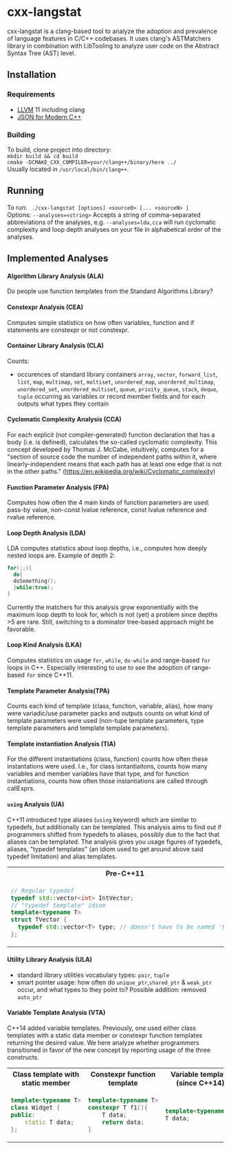 # cxx-langstat

cxx-langstat is a clang-based tool to analyze the adoption and prevalence of language features in C/C++ codebases.
It uses clang's ASTMatchers library in combination with LibTooling to analyze user code on the Abstract Syntax Tree (AST) level.

## Installation
### Requirements
- [LLVM](http://llvm.org) 11 including clang
- [JSON for Modern C++](https://github.com/nlohmann/json)
### Building
To build, clone project into directory:  
`mkdir build && cd build`  
`cmake -DCMAKE_CXX_COMPILER=your/clang++/binary/here ../`  
Usually located in `/usr/local/bin/clang++`.   

## Running
To run:  ` ./cxx-langstat [options] <source0> [... <sourceN> ]`  
Options:  `--analyses=<string>` Accepts a string of comma-separated abbreviations of the analyses, e.g. `--analyses=lda,cca` will run cyclomatic complexity and loop depth analyses on your file in alphabetical order of the analyses.


## Implemented Analyses
#### Algorithm Library Analysis (ALA)
Do people use function templates from the Standard Algorithms Library?
#### Constexpr Analysis (CEA)
Computes simple statistics on how often variables, function and if statements are constexpr or not constexpr.
#### Container Library Analysis (CLA)
Counts:
- occurences of standard library containers `array`, `vector`, `forward_list`, `list`, `map`, `multimap`, `set`, `multiset`, `unordered_map`, `unordered_multimap`, `unordered_set`, `unordered_multiset`, `queue`, `prioity_queue`, `stack`, `deque`, `tuple` occurring as variables or record member fields and for each outputs what types they contain
#### Cyclomatic Complexity Analysis (CCA)
For each explicit (not compiler-generated) function declaration that has a body (i.e. is defined), calculates the so-called cyclomatic complexity. This concept developed by Thomas J. McCabe, intuitively, computes for a "section of source code the number of independent paths within it, where linearly-independent means that each path has at least one edge that is not in the other paths." (https://en.wikipedia.org/wiki/Cyclomatic_complexity)
#### Function Parameter Analysis (FPA)
Computes how often the 4 main kinds of function parameters are used: pass-by value, non-const lvalue reference, const lvalue reference and rvalue reference.
#### Loop Depth Analysis (LDA)
LDA computes statistics about loop depths, i.e., computes how deeply nested loops are. Example of depth 2:
```c++
for(;;){
  do{
  doSomething();
  }while(true);
}
```
Currently the matchers for this analysis grow exponentially with the maximum loop depth to look for, which is not (yet) a problem since depths >5 are rare. Still, switching to a dominator tree-based approach might be favorable.
#### Loop Kind Analysis (LKA)
Computes statistics on usage `for`, `while`, `do-while` and range-based `for` loops in C++. Especially interesting to use to see the adoption of range-based `for` since C++11.
#### Template Parameter Analysis(TPA)
Counts each kind of template (class, function, variable, alias), how many were variadic/use parameter packs and outputs counts on what kind of template parameters were used (non-tupe template parameters, type template parameters and template template parameters).
#### Template instantiation Analysis (TIA)
For the different instantiations (class, function) counts how often these instantations were used. I.e., for class isntantiaitons, counts how many variables and member variables have that type, and for function instantiations, counts how often those instantiations are called through callExprs.
#### `using` Analysis (UA)
C++11 introduced type aliases (`using` keyword) which are similar to typedefs, but additionally can be templated. This analysis aims to find out if programmers shifted from typedefs to aliases, possibly due to the fact that aliases can be templated. The analysis gives you usage figures of typedefs, aliases, "typedef templates" (an idiom used to get around above said typedef limitation) and alias templates.
<table>
<tr>
<th> Pre-C++11 </th>
<th> Alias </th>
</tr>
<tr>
<td>

  ```c++
  // Regular typedef
  typedef std::vector<int> IntVector;
  // "typedef template" idiom
  template<typename T>
  struct TVector {
    typedef std::vector<T> type; // doesn't have to be named 'type'
  };
  ```
</td>
<td>

  ```c++
 // alias
 using IntVector = std::vector<int>;
 // alias template
 template<typename T>
 using TVector = std::vector<T>;
  ```
</td>
</tr>
</table>

#### Utility Library Analysis (ULA)
- standard library utilities vocabulary types: `pair`, `tuple`
- smart pointer usage: how often do `unique_ptr`,`shared_ptr` & `weak_ptr` occur, and what types to they point to? Possible addition: removed `auto_ptr`

#### Variable Template Analysis (VTA)
C++14 added variable templates. Previously, one used either class templates with a static data member or constexpr function templates returning the desired value. We here analyze whether programmers transitioned in favor of the new concept by reporting usage of the three constructs.
<table>
<tr>
<th> Class template with static member </th>
<th> Constexpr function template </th>
<th> Variable template (since C++14) </th>
</tr>
<tr>
<td>

  ```c++
  template<typename T>
  class Widget {
  public:
      static T data;
  };
  ```
</td>
<td>

  ```c++
  template<typename T>
  constexpr T f1(){
      T data;
      return data;
  }
  ```
</td>

<td>

  ```c++
  template<typename T>
  T data;
  ```
</td>
</tr>
</table>
